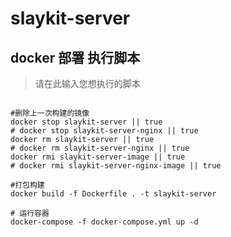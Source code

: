 # slaykit-server

## docker 部署 执行脚本

> 请在此输入您想执行的脚本

```shell

#删除上一次构建的镜像
docker stop slaykit-server || true
# docker stop slaykit-server-nginx || true
docker rm slaykit-server || true
# docker rm slaykit-server-nginx || true
docker rmi slaykit-server-image || true
# docker rmi slaykit-server-nginx-image || true

#打包构建
docker build -f Dockerfile . -t slaykit-server

# 运行容器
docker-compose -f docker-compose.yml up -d
```
